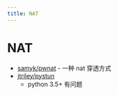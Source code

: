 ```yaml
---
title: NAT
---
```


# NAT

- [samyk/pwnat](https://github.com/samyk/pwnat) - 一种 nat 穿透方式
- [jtriley/pystun](https://github.com/jtriley/pystun)
  - python 3.5+ 有问题
